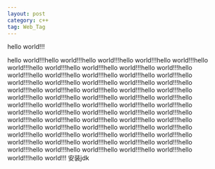 ```yaml
---
layout: post
category: c++
tag: Web_Tag
---
```




hello world!!!

hello world!!!hello world!!!hello world!!!hello world!!!hello world!!!hello world!!!hello world!!!hello world!!!hello world!!!hello world!!!hello world!!!hello world!!!hello world!!!hello world!!!hello world!!!hello world!!!hello world!!!hello world!!!hello world!!!hello world!!!hello world!!!hello world!!!hello world!!!hello world!!!hello world!!!hello world!!!hello world!!!hello world!!!hello world!!!hello world!!!hello world!!!hello world!!!hello world!!!hello world!!!hello world!!!hello world!!!hello world!!!hello world!!!hello world!!!hello world!!!hello world!!!hello world!!!hello world!!!hello world!!!hello world!!!hello world!!!hello world!!!hello world!!!hello world!!!hello world!!!hello world!!!hello world!!!hello world!!!hello world!!!hello world!!!hello world!!!hello world!!!hello world!!!hello world!!!hello world!!!hello world!!!hello world!!!hello world!!!hello world!!!hello world!!!hello world!!!hello world!!!
安装jdk

